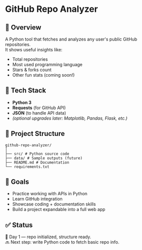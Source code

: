 # GitHub Repo Analyzer

## 🔎 Overview
A Python tool that fetches and analyzes any user's public GitHub repositories.  
It shows useful insights like:
- Total repositories
- Most used programming language
- Stars & forks count
- Other fun stats (coming soon!)

## 🚀 Tech Stack
- **Python 3**
- **Requests** (for GitHub API)
- **JSON** (to handle API data)
- *(optional upgrades later: Matplotlib, Pandas, Flask, etc.)*

## 📂 Project Structure
    github-repo-analyzer/
    │
    ├── src/ # Python source code
    ├── data/ # Sample outputs (future)
    ├── README.md # Documentation
    └── requirements.txt

## 🎯 Goals
- Practice working with APIs in Python
- Learn GitHub integration
- Showcase coding + documentation skills
- Build a project expandable into a full web app

## ✅ Status
📅 Day 1 — repo initialized, structure ready.  
🔜 Next step: write Python code to fetch basic repo info.
